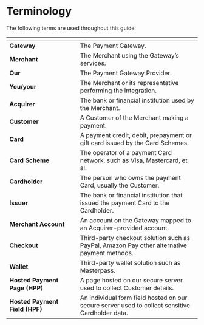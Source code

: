 # Terminology

The following terms are used throughout this guide:

<table data-header-hidden><thead><tr><th width="170.26915113871632"></th><th></th></tr></thead><tbody><tr><td><strong>Gateway</strong></td><td>The Payment Gateway.</td></tr><tr><td><strong>Merchant</strong></td><td>The Merchant using the Gateway’s services.</td></tr><tr><td><strong>Our</strong></td><td>The Payment Gateway Provider.</td></tr><tr><td><strong>You/your</strong></td><td>The Merchant or its representative performing the integration.</td></tr><tr><td><strong>Acquirer</strong></td><td>The bank or financial institution used by the Merchant.</td></tr><tr><td><strong>Customer</strong></td><td>A Customer of the Merchant making a payment.</td></tr><tr><td><strong>Card</strong></td><td>A payment credit, debit, prepayment or gift card issued by the Card Schemes.</td></tr><tr><td><strong>Card Scheme</strong></td><td>The operator of a payment Card network, such as Visa, Mastercard, et al.</td></tr><tr><td><strong>Cardholder</strong></td><td>The person who owns the payment Card, usually the Customer.</td></tr><tr><td><strong>Issuer</strong></td><td>The bank or financial institution that issued the payment Card to the Cardholder.</td></tr><tr><td><strong>Merchant Account</strong></td><td>An account on the Gateway mapped to an Acquirer-provided account.</td></tr><tr><td><strong>Checkout</strong></td><td>Third-party checkout solution such as PayPal, Amazon Pay other alternative payment methods.</td></tr><tr><td><strong>Wallet</strong></td><td>Third-party wallet solution such as Masterpass.</td></tr><tr><td><strong>Hosted Payment Page (HPP)</strong></td><td>A page hosted on our secure server used to collect Customer details.</td></tr><tr><td><strong>Hosted Payment Field (HPF)</strong></td><td>An individual form field hosted on our secure server used to collect sensitive Cardholder data.</td></tr></tbody></table>
